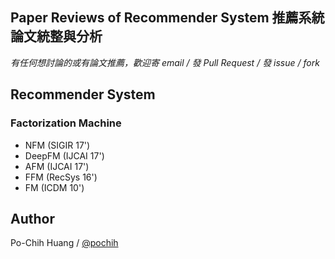 ## Paper Reviews of Recommender System 推薦系統論文統整與分析

*有任何想討論的或有論文推薦，歡迎寄 email / 發 Pull Request / 發 issue / fork*

## Recommender System

### Factorization Machine
- NFM (SIGIR 17')
- DeepFM (IJCAI 17')
- AFM (IJCAI 17')
- FFM (RecSys 16')
- FM (ICDM 10')

## Author
Po-Chih Huang / [@pochih](http://pochih.github.io/)